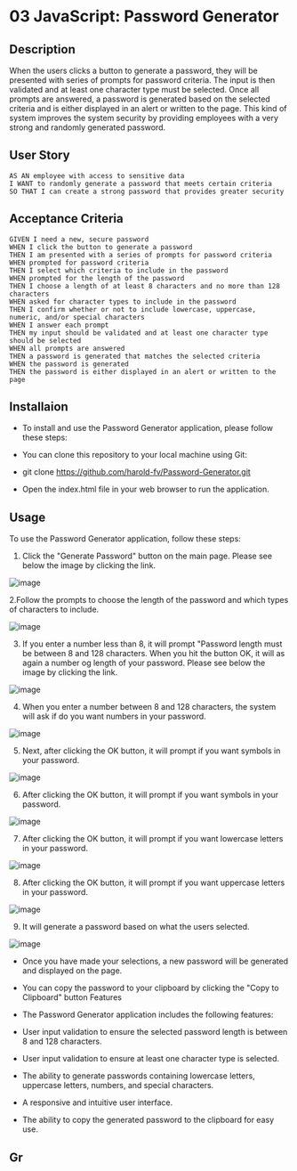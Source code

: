 # 03 JavaScript: Password Generator

## Description

When the users clicks a button to generate a password, they will be  presented with series of prompts for password criteria. The input is then validated and at least one character type must be selected. Once all prompts are answered, a password is generated based on the selected criteria and is either displayed in an alert or written to the page. This kind of system improves the system security by providing employees with a very strong and randomly generated password.

## User Story

```
AS AN employee with access to sensitive data
I WANT to randomly generate a password that meets certain criteria
SO THAT I can create a strong password that provides greater security
```

## Acceptance Criteria

```
GIVEN I need a new, secure password
WHEN I click the button to generate a password
THEN I am presented with a series of prompts for password criteria
WHEN prompted for password criteria
THEN I select which criteria to include in the password
WHEN prompted for the length of the password
THEN I choose a length of at least 8 characters and no more than 128 characters
WHEN asked for character types to include in the password
THEN I confirm whether or not to include lowercase, uppercase, numeric, and/or special characters
WHEN I answer each prompt
THEN my input should be validated and at least one character type should be selected
WHEN all prompts are answered
THEN a password is generated that matches the selected criteria
WHEN the password is generated
THEN the password is either displayed in an alert or written to the page
```

## Installaion

- To install and use the Password Generator application, please follow these steps:

-  You can clone this repository to your local machine using Git:

-  git clone https://github.com/harold-fv/Password-Generator.git

- Open the index.html file in your web browser to run the application.

## Usage
To use the Password Generator application, follow these steps:

1. Click the "Generate Password" button on the main page. Please see below the image by clicking the link.

![image](https://user-images.githubusercontent.com/120603153/224888833-92257166-88dd-432b-8c51-65bbae824258.png)

2.Follow the prompts to choose the length of the password and which types of characters to include.


![image](https://user-images.githubusercontent.com/120603153/224889028-14b1462f-4198-46fe-a1ae-4220bedcce58.png)


3. If you enter a number less than 8, it will prompt "Password length must be between 8 and 128 characters. When you hit the button OK, it will as again a number og length of your password. Please see below the image by clicking the link.

![image](https://user-images.githubusercontent.com/120603153/224889568-cd0b35fb-3dd2-4426-ac83-1a45051d119e.png)

4. When you enter a number between 8 and 128 characters, the system will ask if do you want numbers in  your password. 

![image](https://user-images.githubusercontent.com/120603153/224889892-40b7b635-9cb2-4356-a2a7-53adab4c1eb9.png)

5. Next, after clicking the OK button, it will prompt if you want symbols in your password.

![image](https://user-images.githubusercontent.com/120603153/224890194-fb749f65-6b40-4161-bdfb-39eecc50773d.png)


6. After clicking the OK button, it will prompt if you want symbols in your password.

![image](https://user-images.githubusercontent.com/120603153/224890394-640ea547-415d-4f90-8c94-dde71b605d31.png)

7. After clicking the OK button, it will prompt if you want lowercase letters in your password.

![image](https://user-images.githubusercontent.com/120603153/224890584-1d18f51b-cb67-440d-999c-43f7570bb75c.png)

8. After clicking the OK button, it will prompt if you want uppercase letters in your password.

![image](https://user-images.githubusercontent.com/120603153/224890856-269de16e-0627-4dc8-b9a4-5bde7a38f809.png)

9. It will generate a password based on what the users selected. 

![image](https://user-images.githubusercontent.com/120603153/224890999-ccbb0272-a7f1-412c-8b71-ad678a4b7b5c.png)
















- Once you have made your selections, a new password will be generated and displayed on the page.

- You can copy the password to your clipboard by clicking the "Copy to Clipboard" button
Features
- The Password Generator application includes the following features:

- User input validation to ensure the selected password length is between 8 and 128 characters.

- User input validation to ensure at least one character type is selected.

- The ability to generate passwords containing lowercase letters, uppercase letters, numbers, and special characters.

- A responsive and intuitive user interface.

- The ability to copy the generated password to the clipboard for easy use.

## Gr

